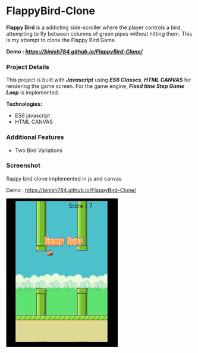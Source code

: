 # FlappyBird-Clone

**Flappy Bird** is a addicting side-scroller where the player controls a bird, attempting to fly between columns of green pipes without hitting them. This is my attempt to clone the Flappy Bird Game.

__Demo : *https://binish784.github.io/FlappyBird-Clone/*__

### Project Details
This project is built with **_Javascript_** using **_ES6 Classes_**, **_HTML CANVAS_** for rendering the game screen. For the game engine, **_Fixed time Step Game Loop_** is implemented.

<b>Technologies: </b>
* ES6 javascript
* HTML CANVAS

### Additional Features
* Two Bird Variations

### Screenshot

flappy bird clone implemented in js and canvas


Demo : https://binish784.github.io/FlappyBird-Clone/

<img src='img/screenshot.png' height=400 width=300>
